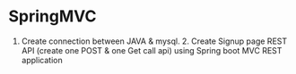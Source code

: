 # SpringMVC
1. Create connection between JAVA &amp; mysql. 2. Create Signup page REST API (create one POST &amp; one Get call api) using Spring boot MVC REST application

